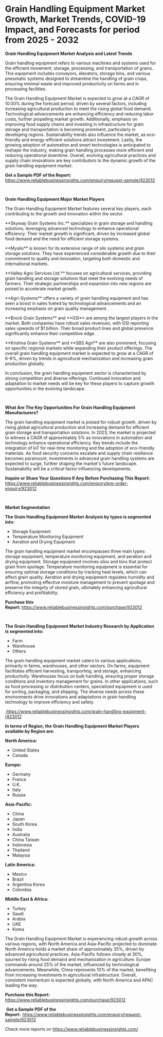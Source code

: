 <p><h1>Grain Handling Equipment Market Growth, Market Trends, COVID-19 Impact, and Forecasts for period from 2025 - 2032</h1></p><p><strong>Grain Handling Equipment Market Analysis and Latest Trends</strong></p>
<p><p>Grain handling equipment refers to various machines and systems used for the efficient movement, storage, processing, and transportation of grains. This equipment includes conveyors, elevators, storage bins, and various pneumatic systems designed to streamline the handling of grain crops, ensuring minimal waste and improved productivity on farms and in processing facilities.</p><p>The Grain Handling Equipment Market is expected to grow at a CAGR of 10.00% during the forecast period, driven by several factors, including increasing agricultural production to meet the rising global food demand. Technological advancements are enhancing efficiency and reducing labor costs, further propelling market growth. Additionally, emphasis on improving food supply chains and investing in infrastructure for grain storage and transportation is becoming prominent, particularly in developing regions. Sustainability trends also influence the market, as eco-friendly and energy-efficient solutions attract investment. Lastly, the growing adoption of automation and smart technologies is anticipated to reshape the industry, making grain handling processes more efficient and reducing operational downtime. Overall, evolving agricultural practices and supply chain innovations are key contributors to the dynamic growth of the grain handling equipment market.</p></p>
<p><strong>Get a Sample PDF of the Report:&nbsp;</strong> <a href="https://www.reliablebusinessinsights.com/enquiry/request-sample/923012?utm_campaign=2983&utm_medium=2&utm_source=Github&utm_content=ia&utm_term=05032025&utm_id=grain-handling-equipment">https://www.reliablebusinessinsights.com/enquiry/request-sample/923012</a></p>
<p>&nbsp;</p>
<p><strong>Grain Handling Equipment Major Market Players</strong></p>
<p><p>The Grain Handling Equipment Market features several key players, each contributing to the growth and innovation within the sector. </p><p>**Skyway Grain Systems Inc.** specializes in grain storage and handling solutions, leveraging advanced technology to enhance operational efficiency. Their market growth is significant, driven by increased global food demand and the need for efficient storage systems.</p><p>**Mysilo** is known for its extensive range of silo systems and grain storage solutions. They have experienced considerable growth due to their commitment to quality and innovation, targeting both domestic and international markets.</p><p>**Valley Agro Services Ltd.** focuses on agricultural services, providing grain handling and storage solutions that meet the evolving needs of farmers. Their strategic partnerships and expansion into new regions are poised to accelerate market growth.</p><p>**Agri-Systems** offers a variety of grain handling equipment and has seen a boost in sales fueled by technological advancements and an increasing emphasis on grain quality management.</p><p>**Brock Grain Systems** and **GSI** are among the largest players in the market. Both companies have robust sales revenues, with GSI reporting sales upwards of $1 billion. Their broad product lines and global presence significantly enhance their competitive edge.</p><p>**Krishna Grain Systems** and **SBS Agri** are also prominent, focusing on specific regional markets while expanding their product offerings. The overall grain handling equipment market is expected to grow at a CAGR of 6-8%, driven by trends in agricultural mechanization and increasing grain production globally.</p><p>In conclusion, the grain handling equipment sector is characterized by strong competition and diverse offerings. Continued innovation and adaptation to market needs will be key for these players to capture growth opportunities in the evolving landscape.</p></p>
<p>&nbsp;</p>
<p><strong>What Are The Key Opportunities For Grain Handling Equipment Manufacturers?</strong></p>
<p><p>The grain handling equipment market is poised for robust growth, driven by rising global agricultural production and increasing demand for efficient grain storage and transportation solutions. In 2023, the market is projected to witness a CAGR of approximately 5% as innovations in automation and technology enhance operational efficiency. Key trends include the integration of IoT for real-time monitoring and the adoption of eco-friendly materials. As food security concerns escalate and supply chain resilience becomes paramount, investments in advanced grain handling systems are expected to surge, further shaping the market's future landscape. Sustainability will be a critical factor influencing developments.</p></p>
<p><strong>Inquire or Share Your Questions If Any Before Purchasing This Report:</strong> <a href="https://www.reliablebusinessinsights.com/enquiry/pre-order-enquiry/923012?utm_campaign=2983&utm_medium=2&utm_source=Github&utm_content=ia&utm_term=05032025&utm_id=grain-handling-equipment">https://www.reliablebusinessinsights.com/enquiry/pre-order-enquiry/923012</a></p>
<p>&nbsp;</p>
<p><strong>Market Segmentation</strong></p>
<p><strong>The Grain Handling Equipment Market Analysis by types is segmented into:</strong></p>
<p><ul><li>Storage Equipment</li><li>Temperature Monitoring Equipment</li><li>Aeration and Drying Equipment</li></ul></p>
<p><p>The grain handling equipment market encompasses three main types: storage equipment, temperature monitoring equipment, and aeration and drying equipment. Storage equipment involves silos and bins that protect grain from spoilage. Temperature monitoring equipment is essential for ensuring optimal storage conditions by tracking heat levels, which can affect grain quality. Aeration and drying equipment regulates humidity and airflow, promoting effective moisture management to prevent spoilage and preserve the integrity of stored grain, ultimately enhancing agricultural efficiency and profitability.</p></p>
<p><strong>Purchase this Report:&nbsp;</strong><a href="https://www.reliablebusinessinsights.com/purchase/923012?utm_campaign=2983&utm_medium=2&utm_source=Github&utm_content=ia&utm_term=05032025&utm_id=grain-handling-equipment">https://www.reliablebusinessinsights.com/purchase/923012</a></p>
<p>&nbsp;</p>
<p><strong>The Grain Handling Equipment Market Industry Research by Application is segmented into:</strong></p>
<p><ul><li>Farm</li><li>Warehouse</li><li>Others</li></ul></p>
<p><p>The grain handling equipment market caters to various applications, primarily in farms, warehouses, and other sectors. On farms, equipment facilitates efficient harvesting, transporting, and storage, enhancing productivity. Warehouses focus on bulk handling, ensuring proper storage conditions and inventory management for grains. In other applications, such as food processing or distribution centers, specialized equipment is used for sorting, packaging, and shipping. The diverse needs across these environments drive innovations and adaptations in grain handling technology to improve efficiency and safety.</p></p>
<p><a href="https://www.reliablebusinessinsights.com/grain-handling-equipment-r923012?utm_campaign=2983&utm_medium=2&utm_source=Github&utm_content=ia&utm_term=05032025&utm_id=grain-handling-equipment">&nbsp;https://www.reliablebusinessinsights.com/grain-handling-equipment-r923012</a></p>
<p><strong>In terms of Region, the Grain Handling Equipment Market Players available by Region are:</strong></p>
<p>
    <p> <strong> North America: </strong>
        <ul>
            <li>United States</li>
            <li>Canada</li>
        </ul>
        </p> 
    <p> <strong> Europe: </strong>
        <ul>
            <li>Germany</li>
            <li>France</li>
            <li>U.K.</li>
            <li>Italy</li>
            <li>Russia</li>
        </ul>
        </p> 
    <p> <strong> Asia-Pacific: </strong>
        <ul>
            <li>China</li>
            <li>Japan</li>
            <li>South Korea</li>
            <li>India</li>
            <li>Australia</li>
            <li>China Taiwan</li>
            <li>Indonesia</li>
            <li>Thailand</li>
            <li>Malaysia</li>
        </ul>
        </p> 
    <p> <strong> Latin America: </strong>
        <ul>
            <li>Mexico</li>
            <li>Brazil</li>
            <li>Argentina Korea</li>
            <li>Colombia</li>
        </ul>
        </p> 
    <p> <strong> Middle East & Africa: </strong>
        <ul>
            <li>Turkey</li>
            <li>Saudi</li>
            <li>Arabia</li>
            <li>UAE</li>
            <li>Korea</li>
        </ul>
    </p>
    </p>
<p><p>The Grain Handling Equipment Market is experiencing robust growth across various regions, with North America and Asia-Pacific projected to dominate. North America holds a market share of approximately 35%, driven by advanced agricultural practices. Asia-Pacific follows closely at 30%, spurred by rising food demand and mechanization in agriculture. Europe commands around 25% of the market, influenced by technological advancements. Meanwhile, China represents 10% of the market, benefiting from increasing investments in agricultural infrastructure. Overall, consistent momentum is expected globally, with North America and APAC leading the way.</p></p>
<p><strong>Purchase this Report: </strong><a href="https://www.reliablebusinessinsights.com/purchase/923012?utm_campaign=2983&utm_medium=2&utm_source=Github&utm_content=ia&utm_term=05032025&utm_id=grain-handling-equipment">https://www.reliablebusinessinsights.com/purchase/923012</a></p>
<p>&nbsp;<strong>Get a Sample PDF of the Report:&nbsp;&nbsp;</strong><a href="https://www.reliablebusinessinsights.com/enquiry/request-sample/923012?utm_campaign=2983&utm_medium=2&utm_source=Github&utm_content=ia&utm_term=05032025&utm_id=grain-handling-equipment">https://www.reliablebusinessinsights.com/enquiry/request-sample/923012</a></p>
<p><strong></strong></p>
<p>Check more reports on <a href="https://www.reliablebusinessinsights.com/?utm_campaign=2983&utm_medium=2&utm_source=Github&utm_content=ia&utm_term=05032025&utm_id=grain-handling-equipment">https://www.reliablebusinessinsights.com/</a></p>